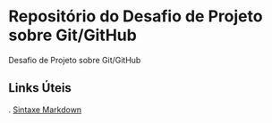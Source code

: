 # Repositório do Desafio de Projeto sobre Git/GitHub
Desafio de Projeto sobre Git/GitHub

## Links Úteis
 . [Sintaxe Markdown](https://www.markdownguide.org/basic-syntax/)
